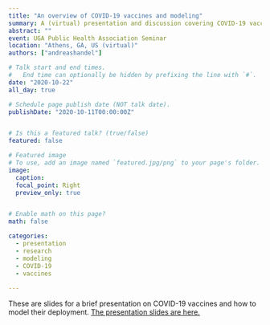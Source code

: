 ```yaml
---
title: "An overview of COVID-19 vaccines and modeling"
summary: A (virtual) presentation and discussion covering COVID-19 vaccines and modeling.
abstract: ""
event: UGA Public Health Association Seminar
location: "Athens, GA, US (virtual)"
authors: ["andreashandel"]

# Talk start and end times.
#   End time can optionally be hidden by prefixing the line with `#`.
date: "2020-10-22"
all_day: true

# Schedule page publish date (NOT talk date).
publishDate: "2020-10-11T00:00:00Z"


# Is this a featured talk? (true/false)
featured: false

# Featured image
# To use, add an image named `featured.jpg/png` to your page's folder. 
image:
  caption: 
  focal_point: Right
  preview_only: true


# Enable math on this page?
math: false

categories:
  - presentation
  - research
  - modeling
  - COVID-19
  - vaccines
  
---
```


These are slides for a brief presentation on COVID-19 vaccines and how to model their deployment. <a href="2020-10-PHA-UGA.html" target="_blank">The presentation slides are here.</a>
